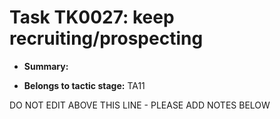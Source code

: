 # Task TK0027: keep recruiting/prospecting

* **Summary:** 

* **Belongs to tactic stage:** TA11

DO NOT EDIT ABOVE THIS LINE - PLEASE ADD NOTES BELOW